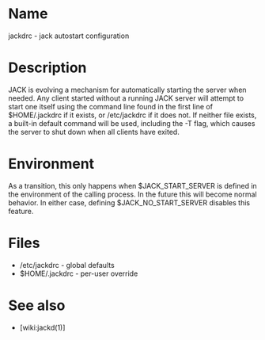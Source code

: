 # Name

jackdrc - jack autostart configuration

# Description

JACK is evolving a mechanism for automatically starting the server when needed. Any client started without a running JACK server will attempt to start one itself using the command line found in the first line of $HOME/.jackdrc if it exists, or /etc/jackdrc if it does not. If neither file exists, a built-in default command will be used, including the -T flag, which causes the server to shut down when all clients have exited.

# Environment

As a transition, this only happens when $JACK_START_SERVER is defined in the environment of the calling process. In the future this will become normal behavior. In either case, defining $JACK_NO_START_SERVER disables this feature. 

# Files

* /etc/jackdrc - global defaults
* $HOME/.jackdrc - per-user override

# See also

* [wiki:jackd(1)]

